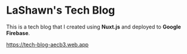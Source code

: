 # LaShawn's Tech Blog

This is a tech blog that I created using **Nuxt.js** and deployed to **Google Firebase**.  

https://tech-blog-aecb3.web.app 


